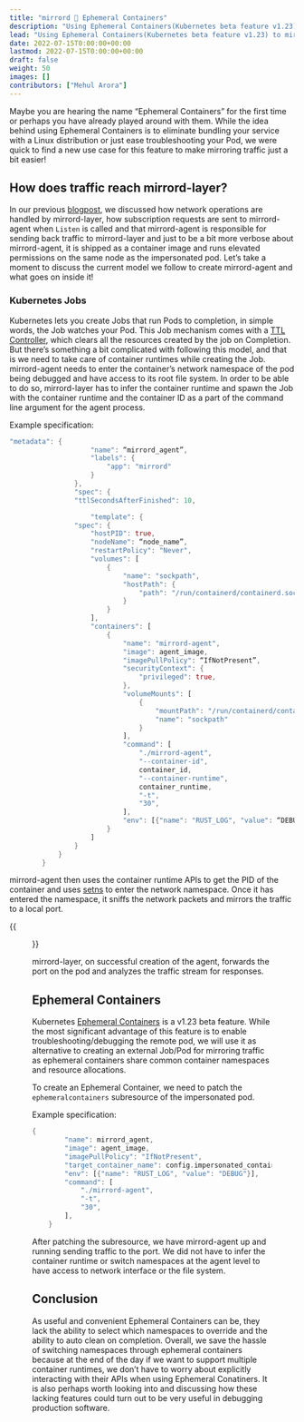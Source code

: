 ```yaml
---
title: "mirrord 🤝 Ephemeral Containers"
description: "Using Ephemeral Containers(Kubernetes beta feature v1.23) to mirror traffic from remote pod."
lead: "Using Ephemeral Containers(Kubernetes beta feature v1.23) to mirror traffic from the remote pod."
date: 2022-07-15T0:00:00+00:00
lastmod: 2022-07-15T0:00:00+00:00
draft: false
weight: 50
images: []
contributors: ["Mehul Arora"]
---
```


Maybe you are hearing the name “Ephemeral Containers” for the first time or perhaps you have already played around with them. While the idea behind using Ephemeral Containers is to eliminate bundling your service with a Linux distribution or just ease troubleshooting your Pod, we were quick to find a new use case for this feature to make mirroring traffic just a bit easier!

## How does traffic reach mirrord-layer?

In our previous [blogpost](https://metalbear.co/blog/mirrord-internals-hooking-libc-functions-in-rust-and-fixing-bugs/), we discussed how network operations are handled by mirrord-layer, how subscription requests are sent to mirrord-agent when `Listen` is called and that mirrord-agent is responsible for sending back traffic to mirrord-layer and just to be a bit more verbose about mirrord-agent, it is shipped as a container image and runs elevated permissions on the same node as the impersonated pod.
Let’s take a moment to discuss the current model we follow to create mirrord-agent and what goes on inside it!

### Kubernetes Jobs

Kubernetes lets you create Jobs that run Pods to completion, in simple words, the Job watches your Pod. This Job mechanism comes with a [TTL Controller](https://kubernetes.io/docs/concepts/workloads/controllers/ttlafterfinished/), which clears all the resources created by the job on Completion. But there’s something a bit complicated with following this model, and that is we need to take care of container runtimes while creating the Job. mirrord-agent needs to enter the container’s network namespace of the pod being debugged and have access to its root file system. In order to be able to do so, mirrord-layer has to infer the container runtime and spawn the Job with the container runtime and the container ID as a part of the command line argument for the agent process. 

Example specification:

```rs
"metadata": {
                    "name": “mirrord_agent”,
                    "labels": {
                        "app": "mirrord"
                    }
                },
                "spec": {
                "ttlSecondsAfterFinished": 10,

                    "template": {
                "spec": {
                    "hostPID": true,
                    "nodeName": “node_name”,
                    "restartPolicy": "Never",
                    "volumes": [
                        {
                            "name": "sockpath",
                            "hostPath": {
                                "path": "/run/containerd/containerd.sock"
                            }
                        }
                    ],
                    "containers": [
                        {
                            "name": "mirrord-agent",
                            "image": agent_image,
                            "imagePullPolicy": “IfNotPresent”,
                            "securityContext": {
                                "privileged": true,
                            },
                            "volumeMounts": [
                                {
                                    "mountPath": "/run/containerd/containerd.sock",
                                    "name": "sockpath"
                                }
                            ],
                            "command": [
                                "./mirrord-agent",
                                "--container-id",
                                container_id,
                                "--container-runtime",
                                container_runtime,
                                "-t",
                                "30",
                            ],
                            "env": [{"name": "RUST_LOG", "value": “DEBUG”}],
                        }
                    ]
                }
            }
        }

```

mirrord-agent then uses the container runtime APIs to get the PID of the container and uses [setns](https://man7.org/linux/man-pages/man2/setns.2.html) to enter the network namespace. Once it has entered the namespace, it sniffs the network packets and mirrors the traffic to a local port. 

{{<figure src="mirrord-agent-traffic.png" alt="mirrord agent handling traffic and switching namespace" height="100%" width="100%">}}

mirrord-layer, on successful creation of the agent, forwards the port on the pod and analyzes the traffic stream for responses.

## Ephemeral Containers

Kubernetes [Ephemeral Containers](https://kubernetes.io/docs/concepts/workloads/pods/ephemeral-containers/) is a v1.23 beta feature. While the most significant advantage of this feature is to enable troubleshooting/debugging the remote pod, we will use it as alternative to creating an external Job/Pod for mirroring traffic as ephemeral containers share common container namespaces and resource allocations.

To create an Ephemeral Container, we need to patch the `ephemeralcontainers` subresource of the impersonated pod. 

Example specification: 
```rs
{
        "name": mirrord_agent,
        "image": agent_image,
        "imagePullPolicy": "IfNotPresent",
        "target_container_name": config.impersonated_container_name,
        "env": [{"name": "RUST_LOG", "value": "DEBUG"}],
        "command": [
            "./mirrord-agent",
            "-t",
            "30",
        ],
    }
```
After patching the subresource, we have mirrord-agent up and running sending traffic to the port. We did not have to infer the container runtime or switch namespaces at the agent level to have access to network interface or the file system. 

## Conclusion

As useful and convenient Ephemeral Containers can be, they lack the ability to select which namespaces to override and the ability to auto clean on completion. Overall, we save the hassle of switching namespaces through ephemeral containers because at the end of the day if we want to support multiple container runtimes, we don’t have to worry about explicitly interacting with their APIs when using Ephemeral Conatiners.
It is also perhaps worth looking into and discussing how these lacking features could turn out to be very useful in debugging production software.